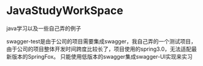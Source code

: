 # JavaStudyWorkSpace
java学习以及一些自己弄的例子


swagger-test是由于公司的项目需要集成swagger，我自己弄的一个测试项目，由于公司的项目整体开发时间跨度比较长了，项目使用的spring3.0，无法适配最新版本的SpringFox。
只能使用低版本的swagger集成swagger-UI实现来实习
